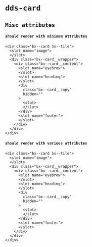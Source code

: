 # `dds-card`

## `Misc attributes`

####   `should render with minimum attributes`

```
<div class="bx--card bx--tile">
  <slot name="image">
  </slot>
  <div class="bx--card__wrapper">
    <div class="bx--card__content">
      <slot name="eyebrow">
      </slot>
      <slot name="heading">
      </slot>
      <div
        class="bx--card__copy"
        hidden=""
      >
        <slot>
        </slot>
      </div>
      <slot name="footer">
      </slot>
    </div>
  </div>
</div>

```

####   `should render with various attributes`

```
<div class="bx--card bx--tile">
  <slot name="image">
  </slot>
  <div class="bx--card__wrapper">
    <div class="bx--card__content">
      <slot name="eyebrow">
      </slot>
      <slot name="heading">
      </slot>
      <div
        class="bx--card__copy"
        hidden=""
      >
        <slot>
        </slot>
      </div>
      <slot name="footer">
      </slot>
    </div>
  </div>
</div>

```

